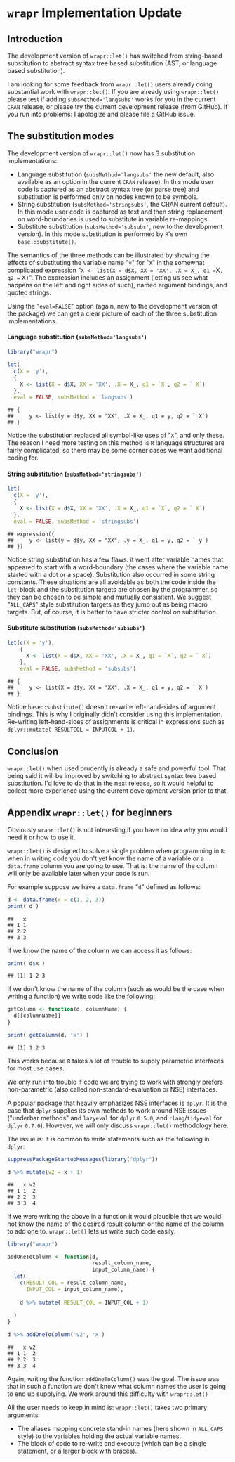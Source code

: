 `wrapr` Implementation Update
=============================

Introduction
------------

The development version of `wrapr::let()` has switched from string-based substitution to abstract syntax tree based substitution (AST, or language based substitution).

I am looking for some feedback from `wrapr::let()` users already doing substantial work with `wrapr::let()`. If you are already using `wrapr::let()` please test if adding `subsMethod='langsubs'` works for you in the current `CRAN` release, or please try the current development release (from GitHub). If you run into problems: I apologize and please file a GitHub issue.

The substitution modes
----------------------

The development version of `wrapr::let()` now has 3 substitution implementations:

-   Language substitution (`subsMethod='langsubs'` the new default, also available as an option in the current `CRAN` release). In this mode user code is captured as an abstract syntax tree (or parse tree) and substitution is performed only on nodes known to be symbols.
-   String substitution (`subsMethod='stringsubs'`, the CRAN current default). In this mode user code is captured as text and then string replacement on word-boundaries is used to substitute in variable re-mappings.
-   Substitute substitution (`subsMethod='subsubs'`, new to the development version). In this mode substitution is performed by `R`'s own `base::substitute()`.

The semantics of the three methods can be illustrated by showing the effects of substituting the variable name "`y`" for "`X`" in the somewhat complicated expression "`X <- list(X = d$X, XX = 'XX', .X = X_, q1 =`X`, q2 =` X`)`". The expression includes an assignment (letting us see what happens on the left and right sides of such), named argument bindings, and quoted strings.

Using the "`eval=FALSE`" option (again, new to the development version of the package) we can get a clear picture of each of the three substitution implementations.

#### Language substitution (`subsMethod='langsubs'`)

``` r
library("wrapr")

let(
  c(X = 'y'), 
  {
    X <- list(X = d$X, XX = 'XX', .X = X_, q1 = `X`, q2 = ` X`)
  }, 
  eval = FALSE, subsMethod = 'langsubs')
```

    ## {
    ##     y <- list(y = d$y, XX = "XX", .X = X_, q1 = y, q2 = ` X`)
    ## }

Notice the substitution replaced all symbol-like uses of "`X`", and only these. The reason I need more testing on this method is `R` language structures are fairly complicated, so there may be some corner cases we want additional coding for.

#### String substitution (`subsMethod='stringsubs'`)

``` r
let(
  c(X = 'y'), 
  {
    X <- list(X = d$X, XX = 'XX', .X = X_, q1 = `X`, q2 = ` X`)
  }, 
  eval = FALSE, subsMethod = 'stringsubs')
```

    ## expression({
    ##     y <- list(y = d$y, XX = "XX", .y = X_, q1 = y, q2 = ` y`)
    ## })

Notice string substitution has a few flaws: it went after variable names that appeared to start with a word-boundary (the cases where the variable name started with a dot or a space). Substitution also occurred in some string constants. These situations are all avoidable as both the code inside the `let`-block and the substitution targets are chosen by the programmer, so they can be chosen to be simple and mutually consisitent. We suggest "`ALL_CAPS`" style substitution targets as they jump out as being macro targets. But, of course, it is better to have stricter control on substitution.

#### Substitute substitution (`subsMethod='subsubs'`)

``` r
let(c(X = 'y'), 
    {
      X <- list(X = d$X, XX = 'XX', .X = X_, q1 = `X`, q2 = ` X`)
    }, 
    eval = FALSE, subsMethod = 'subsubs')
```

    ## {
    ##     y <- list(X = d$y, XX = "XX", .X = X_, q1 = y, q2 = ` X`)
    ## }

Notice `base::substitute()` doesn't re-write left-hand-sides of argument bindings. This is why I originally didn't consider using this implementation. Re-writing left-hand-sides of assignments is critical in expressions such as `dplyr::mutate( RESULTCOL = INPUTCOL + 1)`.

Conclusion
----------

`wrapr::let()` when used prudently is already a safe and powerful tool. That being said it will be improved by switching to abstract syntax tree based substitution. I'd love to do that in the next release, so it would helpful to collect more experience using the current development version prior to that.

Appendix `wrapr::let()` for beginners
-------------------------------------

Obviously `wrapr::let()` is not interesting if you have no idea why you would need it or how to use it.

`wrapr::let()` is designed to solve a single problem when programming in `R`: when in writing code you don't yet know the name of a variable or a `data.frame` column you are going to use. That is: the name of the column will only be available later when your code is run.

For example suppose we have a `data.frame` "`d`" defined as follows:

``` r
d <- data.frame(x = c(1, 2, 3))
print( d )
```

    ##   x
    ## 1 1
    ## 2 2
    ## 3 3

If we know the name of the column we can access it as follows:

``` r
print( d$x )
```

    ## [1] 1 2 3

If we don't know the name of the column (such as would be the case when writing a function) we write code like the following:

``` r
getColumn <- function(d, columnName) {
  d[[columnName]]
}

print( getColumn(d, 'x') )
```

    ## [1] 1 2 3

This works because `R` takes a lot of trouble to supply parametric interfaces for most use cases.

We only run into trouble if code we are trying to work with strongly prefers non-parametric (also called non-standard-evaluation or NSE) interfaces.

A popular package that heavily emphasizes NSE interfaces is `dplyr`. It is the case that `dplyr` supplies its own methods to work around NSE issues ("underbar methods" and `lazyeval` for `dplyr` `0.5.0`, and `rlang`/`tidyeval` for `dplyr` `0.7.0`). However, we will only discuss `wrapr::let()` methodology here.

The issue is: it is common to write statements such as the following in `dplyr`:

``` r
suppressPackageStartupMessages(library("dplyr"))

d %>% mutate(v2 = x + 1)
```

    ##   x v2
    ## 1 1  2
    ## 2 2  3
    ## 3 3  4

If we were writing the above in a function it would plausible that we would not know the name of the desired result column or the name of the column to add one to. `wrapr::let()` lets us write such code easily:

``` r
library("wrapr")

addOneToColumn <- function(d, 
                           result_column_name, 
                           input_column_name) {
  let(
    c(RESULT_COL = result_column_name,
      INPUT_COL = input_column_name),
    
    d %>% mutate( RESULT_COL = INPUT_COL + 1)
    
  )
}

d %>% addOneToColumn('v2', 'x')
```

    ##   x v2
    ## 1 1  2
    ## 2 2  3
    ## 3 3  4

Again, writing the function `addOneToColumn()` was the goal. The issue was that in such a function we don't know what column names the user is going to end up supplying. We work around this difficulty with `wrapr::let()`

All the user needs to keep in mind is: `wrapr::let()` takes two primary arguments:

-   The aliases mapping concrete stand-in names (here shown in `ALL_CAPS` style) to the variables holding the actual variable names.
-   The block of code to re-write and execute (which can be a single statement, or a larger block with braces).
